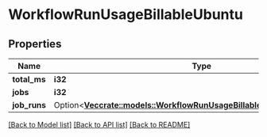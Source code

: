 # WorkflowRunUsageBillableUbuntu

## Properties

Name | Type | Description | Notes
------------ | ------------- | ------------- | -------------
**total_ms** | **i32** |  | 
**jobs** | **i32** |  | 
**job_runs** | Option<[**Vec<crate::models::WorkflowRunUsageBillableUbuntuJobRunsInner>**](workflow_run_usage_billable_UBUNTU_job_runs_inner.md)> |  | [optional]

[[Back to Model list]](../README.md#documentation-for-models) [[Back to API list]](../README.md#documentation-for-api-endpoints) [[Back to README]](../README.md)


